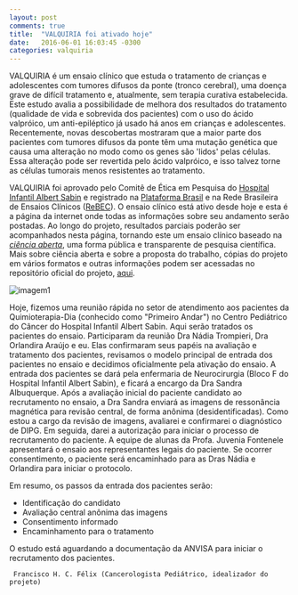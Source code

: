 ```yaml
---
layout: post
comments: true
title:  "VALQUIRIA foi ativado hoje"
date:   2016-06-01 16:03:45 -0300
categories: valquiria
---
```

VALQUIRIA é um ensaio clínico que estuda o tratamento de crianças e adolescentes com tumores difusos da ponte (tronco cerebral), uma doença grave de difícil tratamento e, atualmente, sem terapia curativa estabelecida. Este estudo avalia a possibilidade de melhora dos resultados do tratamento (qualidade de vida e sobrevida dos pacientes) com o uso do ácido valpróico, um anti-epiléptico já usado há anos em crianças e adolescentes. Recentemente, novas descobertas mostraram que a maior parte dos pacientes com tumores difusos da ponte têm uma mutação genética que causa uma alteração no modo como os genes são 'lidos' pelas células. Essa alteração pode ser revertida pelo ácido valpróico, e isso talvez torne as células tumorais menos resistentes ao tratamento.  

VALQUIRIA foi aprovado pelo Comitê de Ética em Pesquisa do [Hospital Infantil Albert Sabin](http://www.hias.ce.gov.br) e registrado na [Plataforma Brasil](http://aplicacao.saude.gov.br/plataformabrasil/login.jsf) e na Rede Brasileira de Ensaios Clínicos ([ReBEC](http://www.ensaiosclinicos.gov.br/rg/RBR-7ygspd/)). O ensaio clínico está ativo desde hoje e esta é a página da internet onde todas as informações sobre seu andamento serão postadas. Ao longo do projeto, resultados parciais poderão ser acompanhados nesta página, tornando este um ensaio clínico baseado na [*ciência aberta*](https://en.wikipedia.org/wiki/Open_science), uma forma pública e transparente de pesquisa científica. Mais sobre ciência aberta e sobre a proposta do trabalho, cópias do projeto em vários formatos e outras informações podem ser acessadas no repositório oficial do projeto, [aqui](https://github.com/fhcflx/valkyrie).

![imagem1](http://github.com/fhcflx/valkyrie/blob/gh-pages/assets/posts/2016-06-01-Valquiria-foi-ativado-hoje/parecer.png?raw=true)

Hoje, fizemos uma reunião rápida no setor de atendimento aos pacientes da Quimioterapia-Dia (conhecido como "Primeiro Andar") no Centro Pediátrico do Câncer do Hospital Infantil Albert Sabin. Aqui serão tratados os pacientes do ensaio. Participaram da reunião Dra Nádia Trompieri, Dra Orlandira Araújo e eu. Elas confirmaram seus papéis na avaliação e tratamento dos pacientes, revisamos o modelo principal de entrada dos pacientes no ensaio e decidimos oficialmente pela ativação do ensaio. A entrada dos pacientes se dará pela enfermaria de Neurocirurgia (Bloco F do Hospital Infantil Albert Sabin), e ficará a encargo da Dra Sandra Albuquerque. Após a avaliação inicial do paciente candidato ao recrutamento no ensaio, a Dra Sandra enviará as imagens de ressonância magnética para revisão central, de forma anônima (desidentificadas). Como estou a cargo da revisão de imagens, avaliarei e confirmarei o diagnóstico de DIPG. Em seguida, darei a autorização para iniciar o processo de recrutamento do paciente. A equipe de alunas da Profa. Juvenia Fontenele apresentará o ensaio aos representantes legais do paciente. Se ocorrer consentimento, o paciente será encaminhado para as Dras Nádia e Orlandira para iniciar o protocolo.

Em resumo, os passos da entrada dos pacientes serão:

* Identificação do candidato
* Avaliação central anônima das imagens
* Consentimento informado
* Encaminhamento para o tratamento

O estudo está aguardando a documentação da ANVISA para iniciar o recrutamento dos pacientes.

``` Francisco H. C. Félix (Cancerologista Pediátrico, idealizador do projeto)```
